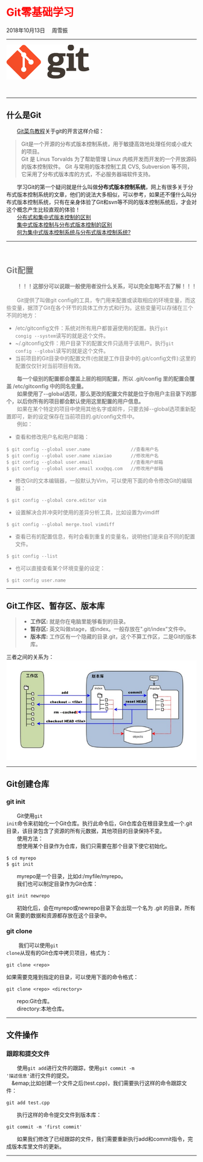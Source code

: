 # <font color=red> Git零基础学习 </font>
2018年10月13日 &emsp;周雪振

---
![git img](img/git.png)

<br />

---
## 什么是Git
&emsp;&emsp;[Git菜鸟教程](http://www.runoob.com/git/git-tutorial.html)关于git的开言这样介绍：
> Git是一个开源的分布式版本控制系统，用于敏捷高效地处理任何或小或大的项目。<br/>
>Git 是 Linus Torvalds 为了帮助管理 Linux 内核开发而开发的一个开放源码的版本控制软件。
>Git 与常用的版本控制工具 CVS, Subversion 等不同，它采用了分布式版本库的方式，不必服务器端软件支持。

&emsp;&emsp;学习Git的第一个疑问就是什么叫做**分布式版本控制系统**，网上有很多关于分布式版本控制系统的文章，他们的说法大多相似，可以参考，如果还不懂什么叫分布式版本控制系统，只有在亲身体验了Git和svn等不同的版本控制系统后，才会对这个概念产生比较直观的体验！<br />
&emsp;&emsp;[分布式和集中式版本控制的区别](https://blog.csdn.net/zhangqun23/article/details/52972261)<br />
&emsp;&emsp;[集中式版本控制与分布式版本控制的区别](https://www.jianshu.com/p/302932e65bbb)<br />
&emsp;&emsp;[何为集中式版本控制系统与分布式版本控制系统?](https://blog.csdn.net/gggg_ggg/article/details/49981617)<br />

---
&emsp;&emsp;
## <font color=gray> Git配置
&emsp;&emsp;**！！！这部分可以说跟一般使用者没什么关系，可以完全忽略不去了解！！！**<br /><br />
&emsp;&emsp;Git提供了叫做git config的工具，专门用来配置或读取相应的环境变量，而这些变量，据顶了Git在各个环节的具体工作方式和行为。这些变量可以存储在三个不同的地方：
* /etc/gitconfig文件：系统对所有用户都普遍使用的配置。执行<code>git congig --system</code>读写的就是这个文件。
* ~/.gitconfig文件：用户目录下的配置文件只适用于该用户。执行<code>git config --global</code>读写的就是这个文件。
* 当前项目的Git目录中的配置文件(也就是工作目录中的.git/config文件):这里的配置仅仅针对当前项目有效。<br />

&emsp;&emsp;**每一个级别的配置都会覆盖上层的相同配置，所以 .git/config 里的配置会覆盖 /etc/gitconfig 中的同名变量。**<br />
&emsp;&emsp;**如果使用了--global选项，那么更改的配置文件就是位于你用户主目录下的那个，以后你所有的项目都会默认使用这里配置的用户信息。**<br />
&emsp;&emsp;如果在某个特定的项目中使用其他名字或邮件，只要去掉--global选项重新配置即可，新的设定保存在当前项目的.git/config文件中。<br />
&emsp;&emsp;例如：
* 查看和修改用户名和用户邮箱：
```
$ git config --global user.name               //查看用户名
$ git config --global user.name xiaxiao       //修改用户名
$ git config --global user.email              //查看用户邮箱
$ git config --global user.email xxx@qq.com   //修改用户邮箱
```
* 修改Git的文本编辑器，一般默认为Vim，可以使用下面的命令修改Git的编辑器：
```
$ git config --global core.editor vim
```
* 设置解决合并冲突时使用的差异分析工具，比如设置为vimdiff
```
$ git config --global merge.tool vimdiff
```
* 查看已有的配置信息，有时会看到重复的变量名，说明他们是来自不同的配置文件。
```
$ git config --list
```
* 也可以直接查看某个环境变量的设定：
```
$ git config user.name
```
</font>

---
## Git工作区、暂存区、版本库
> * **工作区:** 就是你在电脑里能够看到的目录。
> * **暂存区:** 英文叫做stage，或index。一般存放在".git/index"文件中。
> * **版本库:** 工作区有一个隐藏的目录.git，这个不算工作区，二是Git的版本库。

三者之间的关系为：
![工作区、暂存区、版本库](img/gitWIV.png)

---
## Git创建仓库
### **git init** <br />
&emsp;&emsp;Git使用<code>git init</code>命令来初始化一个Git仓库。执行此命令后，Git仓库会在根目录生成一个.git目录，该目录包含了资源的所有元数据，其他项目的目录保持不变。<br />
&emsp;&emsp;使用方法：<br />
&emsp;&emsp;想使用某个目录作为仓库，我们只需要在那个目录下使它初始化。
```
$ cd myrepo
$ git init
```
&emsp;&emsp;myrepo是一个目录，比如d:/myfile/myrepo。<br />
&emsp;&emsp;我们也可以制定目录作为Git仓库：
```
git init newrepo
```
&emsp;&emsp;初始化后，会在myrepo或newrepo目录下会出现一个名为 .git 的目录，所有 Git 需要的数据和资源都存放在这个目录中。<br />
### **git clone**
&emsp;&emsp;
我们可以使用<code>git clone</code>从现有的Git仓库中拷贝项目，格式为：
```
git clone <repo>
```
如果需要克隆到指定的目录，可以使用下面的命令格式：
```
git clone <repo> <directory>
```
&emsp;&emsp;repo:Git仓库。 <br />
&emsp;&emsp;directory:本地仓库。<br />

---
## 文件操作
### **跟踪和提交文件**
&emsp;&emsp;使用<code>git add</code>进行文件的跟踪，使用<code>git commit -m '描述信息'</code>进行文件的提交。<br />
&emsp;&emap;比如创建一个文件之后(test.cpp)，我们需要执行这样的命令跟踪文件：
```
git add test.cpp
```
&emsp;&emsp;执行这样的命令提交文件到版本库：
```
git commit -m 'first commit'
```
&emsp;&emsp;如果我们修改了已经跟踪的文件，我们需要重新执行add和commit指令，完成版本库里文件的更新。

---
